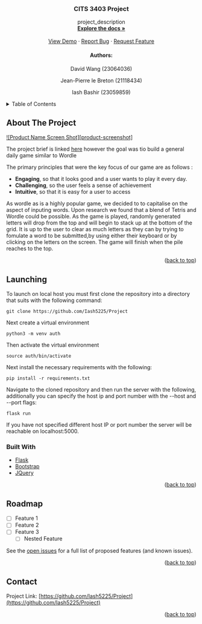 <div id="top"></div>



<!-- PROJECT LOGO -->
<br />
<div align="center">
  <a href="https://github.com/Iash5225/Project">
  </a>

<h3 align="center">CITS 3403 Project</h3>

  <p align="center">
    project_description
    <br />
    <a href="https://github.com/Iash5225/Project"><strong>Explore the docs »</strong></a>
    <br />
    <br />
    <a href="https://github.com/Iash5225/Project">View Demo</a>
    ·
    <a href="https://github.com/Iash5225/Project/issues">Report Bug</a>
    ·
    <a href="https://github.com/Iash5225/Project/issues">Request Feature</a>
  </p>
</div>

<!-- CONTRIBUTORS -->
<div align="center">
  <h4>Authors:</h4>
  <p>David Wang (23064036)</p>
  <p>Jean-Pierre le Breton (21118434)</p>
  <p>Iash Bashir (23059859)</p>
</div>

<!-- TABLE OF CONTENTS -->
<details>
  <summary>Table of Contents</summary>
  <ol>
    <li>
      <a href="#about-the-project">About The Project</a>
      <ul>
        <li><a href="#built-with">Built With</a></li>
      </ul>
    </li>
    <li><a href="#roadmap">Roadmap</a></li>
    <li><a href="#contact">Contact</a></li>
  </ol>
</details>

<!-- ABOUT THE PROJECT -->
## About The Project

[![Product Name Screen Shot][product-screenshot]](https://example.com)

The project brief is linked [here](https://teaching.csse.uwa.edu.au/units/CITS3403/) however the goal was tio build a general daily game similar to Wordle

The primary principles that were the key focus of our game are as follows :

 + **Engaging**, so that it looks good and a user wants to play it every day.
 + **Challenging**, so the user feels a sense of achievement
 + **Intuitive**, so that it is easy for a user to access

As wordle as is a highly popular game, we decided to to capitalise on the aspect of inputing words. Upon research we found that a blend of Tetris and Wordle could be possible. As the game is played, randomly generated letters will drop from the top and will begin to stack up at the bottom of the grid. It is up to the user to clear as much letters as they can by trying to fomulate a word to be submitted,by using either their keyboard or by clicking on the letters on the screen. The game will finish when the pile reaches to the top.


<p align="right">(<a href="#top">back to top</a>)</p>


## Launching

To launch on local host you must first clone the repository into a directory that suits with the following command:

```
git clone https://github.com/Iash5225/Project
```

Next create a virtual environment

```
python3 -m venv auth
```

Then activate the virtual environment

```
source auth/bin/activate
```

Next install the necessary requirements with the following:

```
pip install -r requirements.txt
```

Navigate to the cloned repository and then run the server with the following, additionally you can specify the host ip and port number with the --host and --port flags:

```
flask run
```

If you have not specified different host IP or port number the server will be reachable on localhost:5000.

### Built With

* [Flask](https://flask.palletsprojects.com/)
* [Bootstrap](https://getbootstrap.com)
* [JQuery](https://jquery.com)

<p align="right">(<a href="#top">back to top</a>)</p>

<!-- ROADMAP -->
## Roadmap

- [ ] Feature 1
- [ ] Feature 2
- [ ] Feature 3
    - [ ] Nested Feature

See the [open issues](https://github.com/Iash5225/Project/issues) for a full list of proposed features (and known issues).

<p align="right">(<a href="#top">back to top</a>)</p>


<!-- CONTACT -->
## Contact

Project Link: [https://github.com/Iash5225/Project](https://github.com/Iash5225/Project)

<p align="right">(<a href="#top">back to top</a>)</p>

